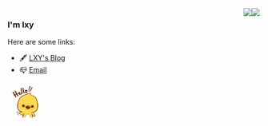 <img align="right" src="https://github-readme-stats.vercel.app/api?username=Coding-Coder&include_all_commits=true&count_private=true&theme=highcontrast&show_icons=true" />  

<img align="right" src="https://github-readme-stats.vercel.app/api/top-langs/?username=Coding-Coder&layout=compact&theme=highcontrast" />

### I'm lxy

Here are some links:
- 🖋️ [LXY's Blog](http://www.codingcode.cn/)
- 📪 [Email](mailto:aethon47@163.com)
<img height="15%" width="15%" src="https://github.com/Coding-Coder/Coding-Coder/blob/main/hello.gif" /> 

<!--
**Coding-Coder/Coding-Coder** is a ✨ _special_ ✨ repository because its `README.md` (this file) appears on your GitHub profile.
 
Here are some ideas to get you started:
- 📜 [LinkedIn](https://www.linkedin.com/in/sahil-bondre-571a8416a/)
- 🐦 [Twitter](https://twitter.com/godcrampy)
- 🌈 [Resume](https://github.com/godcrampy/site/raw/master/src/assets/sahil-bondre.pdf)
- 🔭 I’m currently working on ...
- 🌱 I’m currently learning ...
- 👯 I’m looking to collaborate on ...
- 🤔 I’m looking for help with ...
- 💬 Ask me about ...
- 📫 How to reach me: ...
- 😄 Pronouns: ...
- ⚡ Fun fact: ...
-->
